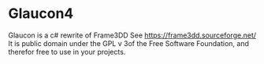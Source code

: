 # Glaucon4

Glaucon is a c# rewrite of Frame3DD
See https://frame3dd.sourceforge.net/
It is public domain under the GPL v 3of the Free Software Foundation, and therefor free to use
in your projects.

